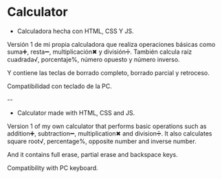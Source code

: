 # Calculator
- Calculadora hecha con HTML, CSS Y JS. 

Versión 1 de mi propia calculadora que realiza operaciones básicas como suma➕, resta➖, multiplicación✖ y división➗.
También calcula raíz cuadrada√, porcentaje%, número opuesto y número inverso.

Y contiene las teclas de borrado completo, borrado parcial y retroceso.

Compatibilidad con teclado de la PC.

--

- Calculator made with HTML, CSS and JS.

Version 1 of my own calculator that performs basic operations such as addition➕, subtraction➖, multiplication✖ and division➗.
It also calculates square root√, percentage%, opposite number and inverse number.

And it contains full erase, partial erase and backspace keys.

Compatibility with PC keyboard.


